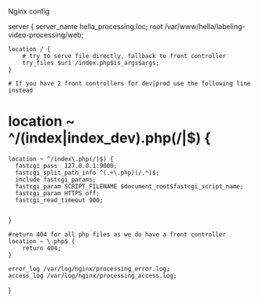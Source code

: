 
Nginx config


server {
    server_name hella_processing.loc;
    root /var/www/hella/labeling-video-processing/web;

    location / {
        # try to serve file directly, fallback to front controller
        try_files $uri /index.php$is_args$args;
    }

    # If you have 2 front controllers for dev|prod use the following line instead
   # location ~ ^/(index|index_dev)\.php(/|$) {
    location ~ ^/index\.php(/|$) {
      fastcgi_pass  127.0.0.1:9000;
      fastcgi_split_path_info ^(.+\.php)(/.*)$;
      include fastcgi_params;
      fastcgi_param SCRIPT_FILENAME $document_root$fastcgi_script_name;
      fastcgi_param HTTPS off;
      fastcgi_read_timeout 900;


    }

    #return 404 for all php files as we do have a front controller
    location ~ \.php$ {
        return 404;
    }

    error_log /var/log/nginx/processing_error.log;
    access_log /var/log/nginx/processing_access.log;
}
